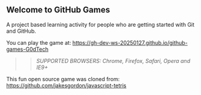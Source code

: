 ## Welcome to GitHub Games

A project based learning activity for people who are getting started with Git and GitHub.

You can play the game at: https://gh-dev-ws-20250127.github.io/github-games-G0dTech

>> _*SUPPORTED BROWSERS*: Chrome, Firefox, Safari, Opera and IE9+_

This fun open source game was cloned from: https://github.com/jakesgordon/javascript-tetris




